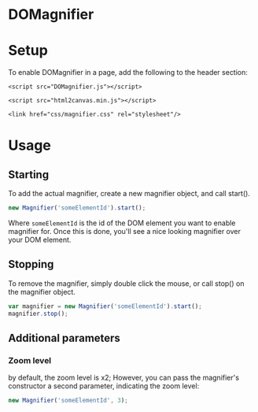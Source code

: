 DOMagnifier
=========

# Setup
To enable DOMagnifier in a page, add the following to the header section:

```
<script src="DOMagnifier.js"></script>
```
```
<script src="html2canvas.min.js"></script>
```
```
<link href="css/magnifier.css" rel="stylesheet"/>
```
# Usage

## Starting
To add the actual magnifier, create a new magnifier object, and call start().

```javascript
new Magnifier('someElementId').start();
```

Where `someElementId` is the id of the DOM element you want to enable magnifier for.
Once this is done, you'll see a nice looking magnifier over your DOM element.

## Stopping
To remove the magnifier, simply double click the mouse, or call stop() on the magnifier object.
```javascript
var magnifier = new Magnifier('someElementId').start();
magnifier.stop();
```

## Additional parameters
### Zoom level
by default, the zoom level is x2; However, you can pass the magnifier's constructor a second parameter, indicating the zoom level:
```javascript
new Magnifier('someElementId', 3);
```